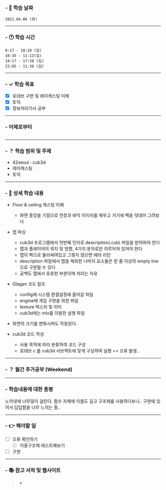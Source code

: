 ### - 📆 학습 날짜
	2021.04.06 (화)
___
### - 🕐 학습 시간
```
8:17 - 10:20 (집)
10:35 - 11:12(집)
14:17 - 17:50 (집)
22:05 - 11:36 (집)
```
___
### - ✓ 학습 목표
- [x] 로데브 구현 및 레이캐스팅 이해
- [x] 토익
- [x] 정보처리기사 공부
___
### - 어제로부터
```

```
___
### - ？ 학습 범위 및 주제
- 42seoul : cub3d
- 레이캐스팅
- 토익
___
### - 📝 상세 학습 내용
- Floor & ceiling 캐스팅 이해
	- 화면 중앙을 기점으로 천장과 바닥 이미지를 채우고 거기에 벽을 덧데어 그려놨다

- 맵 파싱
  - cub3d 프로그램에서 첫번째 인자로 description(.cub) 파일을 받아와야 한다
  - 맵과 플레이어의 위치 및 방향, 4가지 문자로만 이루어져 있어야 한다
  - 맵이 벽으로 둘러싸여있고 그렇지 않으면 에러 리턴
  - description 파일에서 맵을 제외한 나머지 요소들은 한 줄 이상의 empty line으로 구분될 수 있다
  - 공백도 맵에서 유효한 부분이며 처리는 자유

- Glagan 코드 참조
	- config에 시스템 환결설정에 들어갈 파일
	- engine에 게임 구현을 위한 파일
	- texture 텍스처 및 이미
	- cub3d에는 mlx를 이용한 실행 파일

- 화면의 크기를 변화시켜도 작동된다.

- cub3d 코드 작성
  - 사용 목적에 따라 분류하여 코드 구성
  - 로데브 c 를 cub3d 서브젝트에 맞게 구성하여 실행
	=> 오류 발생..
___
### - ？ 월간 추가공부 (Weekend)

___
### - 학습내용에 대한 총평
노미넷에 너무많이 걸린다. 함수 자체에 이름도 길고 구조체를 사용하다보니..
구현에 있어서 답답함을 너무 느끼는 중..
___
### - 👉 해야할 일
- [ ] 오류 확인하기
  - [ ] 이중구조체 테스트해보기
- [ ] 구현

___
### - 📚 참고 서적 및 웹사이트
> - 